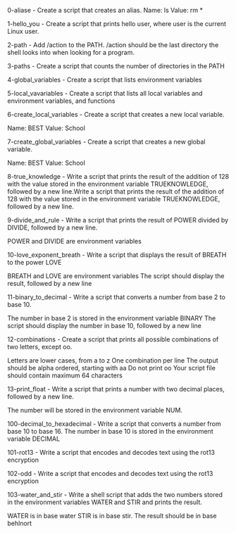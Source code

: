 0-aliase - Create a script that creates an alias.
Name: ls
Value: rm *

1-hello_you - Create a script that prints hello user, where user is the current Linux user.

2-path - Add /action to the PATH. /action should be the last directory the shell looks into when looking for a program.

3-paths - Create a script that counts the number of directories in the PATH

4-global_variables - Create a script that lists environment variables

5-local_vavariables - Create a script that lists all local variables and environment variables, and functions

6-create_local_variables - Create a script that creates a new local variable.

Name: BEST
Value: School

7-create_global_variables - Create a script that creates a new global variable.

Name: BEST
Value: School

8-true_knowledge - Write a script that prints the result of the addition of 128 with the value stored in the environment variable TRUEKNOWLEDGE, followed by a new line.Write a script that prints the result of the addition of 128 with the value stored in the environment variable TRUEKNOWLEDGE, followed by a new line.

9-divide_and_rule - Write a script that prints the result of POWER divided by DIVIDE, followed by a new line.

POWER and DIVIDE are environment variables

10-love_exponent_breath - Write a script that displays the result of BREATH to the power LOVE

BREATH and LOVE are environment variables
The script should display the result, followed by a new line

11-binary_to_decimal - Write a script that converts a number from base 2 to base 10.

The number in base 2 is stored in the environment variable BINARY
The script should display the number in base 10, followed by a new line

12-combinations - Create a script that prints all possible combinations of two letters, except oo.

Letters are lower cases, from a to z
One combination per line
The output should be alpha ordered, starting with aa
Do not print oo
Your script file should contain maximum 64 characters

13-print_float - Write a script that prints a number with two decimal places, followed by a new line.

The number will be stored in the environment variable NUM.

100-decimal_to_hexadecimal - Write a script that converts a number from base 10 to base 16.
The number in base 10 is stored in the environment variable DECIMAL

101-rot13 - Write a script that encodes and decodes text using the rot13 encryption

102-odd - Write a script that encodes and decodes text using the rot13 encryption

103-water_and_stir - Write a shell script that adds the two numbers stored in the environment variables WATER and STIR and prints the result.

WATER is in base water
STIR is in base stir.
The result should be in base behlnort
